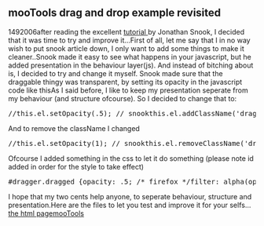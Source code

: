 <article><h2>mooTools drag and drop example revisited</h2><time><span class="day">14</span><span class="month">9</span><span class="year">2006</span></time>after reading the excellent <a href="http://www.snook.ca/archives/javascript/mootools_drag_a/">tutorial </a>by Jonathan Snook, I decided that it was time to try and improve it...First of all, let me say that I in no way wish to put snook article down, I only want to add some things to make it cleaner..<!--more-->Snook made it easy to see what happens in your javascript, but he added presentation in the  behaviour layer(js). And instead of bitching about is, I decided to  try and change it myself.  Snook made sure that the draggable thingy was transparent, by setting its opacity in the javascript code like thisAs I said before, I like to keep my presentation seperate from my behaviour (and structure ofcourse). So I decided to change that to:<pre>//this.el.setOpacity(.5); // snookthis.el.addClassName('dragged'); // wnas added</pre>And to remove the className I changed<pre>//this.el.setOpacity(1); // snookthis.el.removeClassName('dragged'); // wnas added</pre>Ofcourse I added something in the css to let it do something (please note id added in order for the style to take effect)<pre>#dragger.dragged {opacity: .5; /* firefox */filter: alpha(opacity=50); /* ie */}</pre>I hope that my two cents help anyone, to seperate behaviour, structure and presentation.Here are the files to let you test and improve it for your selfs... <a onmousedown="selectLink(181);" id="p181" href="http://www.wnas.nl/wp-content/uploads/2006/09/mootoolsdragdrop.htm" /><a onmousedown="selectLink(181);" id="p181" href="http://www.wnas.nl/wp-content/uploads/2006/09/mootoolsdragdrop.htm">the html page</a><a onmousedown="selectLink(180);" id="p180" href="http://www.wnas.nl/wp-content/uploads/2006/09/mootools.release.51.js" /><a onmousedown="selectLink(180);" id="p180" href="http://www.wnas.nl/wp-content/uploads/2006/09/mootools.release.51.js">mooTools</a></article>